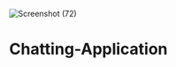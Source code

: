 ![Screenshot (72)](https://user-images.githubusercontent.com/59837391/123707841-feaf0680-d887-11eb-8317-7ed96229045b.png)
# Chatting-Application

